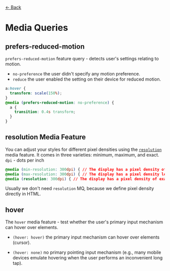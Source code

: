 [&larr; Back](./README.md)

# Media Queries

## prefers-reduced-motion

`prefers-reduced-motion` feature query - detects user's settings relating to motion.

- `no-preference` the user didn't specify any motion preference.
- `reduce` the user enabled the setting on their device for reduced motion.

```css
a:hover {
  transform: scale(150%);
}
@media (prefers-reduced-motion: no-preference) {
  a {
    transition: 0.4s transform;
  }
}
```

## resolution Media Feature

You can adjust your styles for different pixel densities using the [`resolution`](https://developer.mozilla.org/en-US/docs/Web/CSS/@media/resolution) media feature. It comes in three varieties: minimum, maximum, and exact. `dpi` - dots per inch

```css
@media (min-resolution: 300dpi) { // The display has a pixel density of at least 300 dots per inch. }
@media (max-resolution: 300dpi) { // The display has a pixel density less than 300 dots per inch. }
@media (resolution: 300dpi) { // The display has a pixel density of exactly 300 dots per inch. }
```

Usually we don't need `resolution` MQ, because we define pixel density directly in HTML.

## hover

The `hover` media feature - test whether the user's primary input mechanism can hover over elements.

- `(hover: hover)` the primary input mechanism can hover over elements (cursor).

- `(hover: none)` no primary pointing input mechanism (e.g., many mobile devices emulate hovering when the user performs an inconvenient long tap).

<br>

